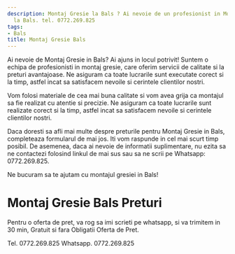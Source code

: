 ```yaml
---
description: Montaj Gresie la Bals ? Ai nevoie de un profesionist in Montaj Gresie
  la Bals. tel. 0772.269.825
tags:
- Bals
title: Montaj Gresie Bals
---
```



Ai nevoie de Montaj Gresie in Bals? 
Ai ajuns in locul potrivit! Suntem o echipa de profesionisti in montaj gresie, care oferim servicii de calitate si la preturi avantajoase. Ne asiguram ca toate lucrarile sunt executate corect si la timp, astfel incat sa satisfacem nevoile si cerintele clientilor nostri. 

Vom folosi materiale de cea mai buna calitate si vom avea grija ca montajul sa fie realizat cu atentie si precizie. Ne asiguram ca toate lucrarile sunt realizate corect si la timp, astfel incat sa satisfacem nevoile si cerintele clientilor nostri. 

Daca doresti sa afli mai multe despre preturile pentru Montaj Gresie in Bals, completeaza formularul de mai jos. Iti vom raspunde in cel mai scurt timp posibil. De asemenea, daca ai nevoie de informatii suplimentare, nu ezita sa ne contactezi folosind linkul de mai sus sau sa ne scrii pe Whatsapp: 0772.269.825. 

Ne bucuram sa te ajutam cu montajul gresiei in Bals!

# Montaj Gresie Bals Preturi
Pentru o oferta de pret, va rog sa imi scrieti pe whatsapp, si va trimitem in 30 min, Gratuit si fara Obligatii Oferta de Pret.

Tel. 0772.269.825
Whatsapp. 0772.269.825